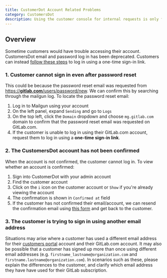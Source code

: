 ```yaml
---
title: CustomerDot Account Related Problems
category: CustomersDot
description: Using the customer console for internal requests is only for special cases where the existing tools won't allow us to complete the task at hand.
---
```


## Overview

Sometime customers would have trouble accessing their account.
CustomersDot email and password log in has been deprecated.
Customers can instead [follow these steps](https://docs.gitlab.com/ee/subscriptions/customers_portal.html#sign-in-to-customers-portal) to log in using a one-time sign-in link.

### 1. Customer cannot sign in even after password reset

This could be because the password reset email was requested from [https://**gitlab.com**/users/password/new](https://gitlab.com/users/password/new).
We can confirm this by searching through the mailgun log. To locate the password reset email:

1. Log in to Mailgun using your account
1. On the left panel, expand `Sending` and go to `Logs`
1. On the top left, click the `Domain` dropdown and choose `mg.gitlab.com` domain to confirm that the password reset email was requested on GitLab.com.
1. If the customer is unable to log in using their GitLab.com account, request them to log in using a **one-time sign-in link**.

### 2. The CustomersDot account has not been confirmed

When the account is not confirmed, the customer cannot log in. To view whether an account is confirmed:

1. Sign into CustomerDot with your admin account
1. Find the customer account
1. Click on the `i` icon on the customer account or `Show` if you're already viewing the account
1. The confirmation is shown in `Confirmed at` field
1. If the customer has not confirmed their email/account, we can resend the confirmation email using [this form](https://customers.gitlab.com/customers/confirmation/new) and get back to the customer.

### 3. The customer is trying to sign in using another email address

Situations may arise where a customer has used a different email address for their [customers portal](https://customers.gitlab.com/customers/sign_in) account and their GitLab.com account. It may also be possible that a customer has signed up more than once using different email addresses (e.g. `firstname_lastname@organization.com` and `firstname.lastname@organization.com`). In scenarios such as these, please explain the differences to the customer, and clarify which email address they have have used for their GitLab subscription.
